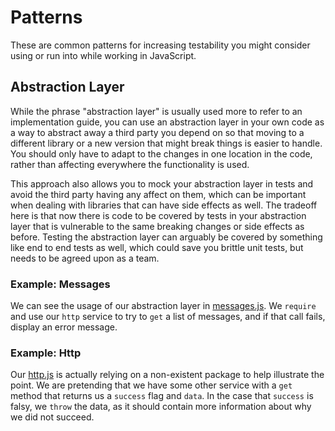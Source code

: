 # Patterns

These are common patterns for increasing testability you might consider using or run into while working in JavaScript.

## Abstraction Layer

While the phrase "abstraction layer" is usually used more to refer to an implementation guide, you can use an
abstraction layer in your own code as a way to abstract away a third party you depend on so that moving to a
different library or a new version that might break things is easier to handle. You should only have to adapt
to the changes in one location in the code, rather than affecting everywhere the functionality is used.

This approach also allows you to mock your abstraction layer in tests and avoid the third party having any affect
on them, which can be important when dealing with libraries that can have side effects as well. The tradeoff here
is that now there is code to be covered by tests in your abstraction layer that is vulnerable to the same breaking
changes or side effects as before. Testing the abstraction layer can arguably be covered by something like
end to end tests as well, which could save you brittle unit tests, but needs to be agreed upon as a team.

### Example: Messages

We can see the usage of our abstraction layer in [messages.js](/Patterns/abstraction/messages.js#L1-15). We `require` and use our
`http` service to try to `get` a list of messages, and if that call fails, display an error message.

### Example: Http

Our [http.js](/Patterns/abstraction/http.js#L1-13) is actually relying on a non-existent package to help illustrate the point.
We are pretending that we have some other service with a `get` method that returns us a `success` flag and `data`. In the case
that `success` is falsy, we `throw` the data, as it should contain more information about why we did not succeed.
